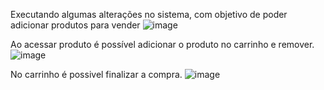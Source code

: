 Executando algumas alterações no sistema, com objetivo de poder adicionar produtos para vender
![image](https://github.com/user-attachments/assets/34529885-9ed6-4bd9-9fd4-13f1425e92ec)

Ao acessar produto é possível adicionar o produto no carrinho e remover.
![image](https://github.com/user-attachments/assets/2d279f33-1a17-4fd0-80dc-87be925c2de2)

No carrinho é possivel finalizar a compra.
![image](https://github.com/user-attachments/assets/2280d313-17fb-4868-8da9-b981beafff17)

